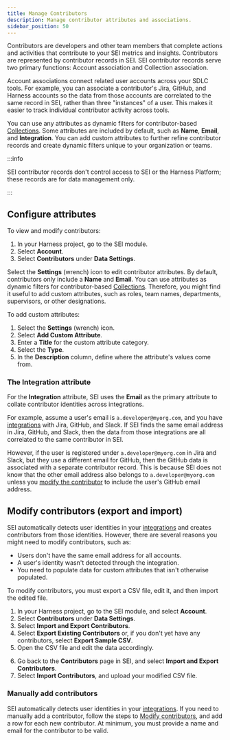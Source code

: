 ```yaml
---
title: Manage Contributors
description: Manage contributor attributes and associations.
sidebar_position: 50
---
```


Contributors are developers and other team members that complete actions and activities that contribute to your SEI metrics and insights. Contributors are represented by contributor records in SEI. SEI contributor records serve two primary functions: Account association and Collection association.

Account associations connect related user accounts across your SDLC tools. For example, you can associate a contributor's Jira, GitHub, and Harness accounts so the data from those accounts are correlated to the same record in SEI, rather than three "instances" of a user. This makes it easier to track individual contributor activity across tools.

You can use any attributes as dynamic filters for contributor-based [Collections](/docs/software-engineering-insights/sei-projects-and-collections/manage-collections). Some attributes are included by default, such as **Name**, **Email**, and **Integration**. You can add custom attributes to further refine contributor records and create dynamic filters unique to your organization or teams.

:::info

SEI contributor records don't control access to SEI or the Harness Platform; these records are for data management only.

:::

## Configure attributes

To view and modify contributors:

1. In your Harness project, go to the SEI module.
2. Select **Account**.
3. Select **Contributors** under **Data Settings**.

<!-- img .gitbook/assets/Screen Shot 2022-12-01 at 2.23.22 PM.png - Settings page with Users tile indicated -->

Select the **Settings** (wrench) icon to edit contributor attributes. By default, contributors only include a **Name** and **Email**. You can use attributes as dynamic filters for contributor-based [Collections](/docs/software-engineering-insights/sei-projects-and-collections/manage-collections.md). Therefore, you might find it useful to add custom attributes, such as roles, team names, departments, supervisors, or other designations.

To add custom attributes:

1. Select the **Settings** (wrench) icon.
2. Select **Add Custom Attribute**.
3. Enter a **Title** for the custom attribute category.
4. Select the **Type**.
5. In the **Description** column, define where the attribute's values come from.

<!-- image .gitbook/assets/Screen Shot 2022-12-01 at 2.26.31 PM.png - Configure User Attributes dialog -->

### The Integration attribute

For the **Integration** attribute, SEI uses the **Email** as the primary attribute to collate contributor identities across integrations.

For example, assume a user's email is `a.developer@myorg.com`, and you have [integrations](/docs/software-engineering-insights/sei-integrations/sei-integrations-overview) with Jira, GitHub, and Slack. If SEI finds the same email address in Jira, GitHub, and Slack, then the data from those integrations are all correlated to the same contributor in SEI.

However, if the user is registered under `a.developer@myorg.com` in Jira and Slack, but they use a different email for GitHub, then the GitHub data is associated with a separate contributor record. This is because SEI does not know that the other email address also belongs to `a.developer@myorg.com` unless you [modify the contributor](#modify-contributors-export-and-import) to include the user's GitHub email address.

## Modify contributors (export and import)

SEI automatically detects user identities in your [integrations](/docs/software-engineering-insights/sei-integrations/sei-integrations-overview) and creates contributors from those identities. However, there are several reasons you might need to modify contributors, such as:

* Users don't have the same email address for all accounts.
* A user's identity wasn't detected through the integration.
* You need to populate data for custom attributes that isn't otherwise populated.

To modify contributors, you must export a CSV file, edit it, and then import the edited file.

1. In your Harness project, go to the SEI module, and select **Account**.
2. Select **Contributors** under **Data Settings**.
3. Select **Import and Export Contributors**.
4. Select **Export Existing Contributors** or, if you don't yet have any contributors, select **Export Sample CSV**.
5. Open the CSV file and edit the data accordingly.

<!-- image .gitbook/assets/Screen Shot 2022-12-01 at 2.31.01 PM.png - sample user record csv-->

6. Go back to the **Contributors** page in SEI, and select **Import and Export Contributors**.
7. Select **Import Contributors**, and upload your modified CSV file.

### Manually add contributors

SEI automatically detects user identities in your [integrations](/docs/software-engineering-insights/sei-integrations/sei-integrations-overview). If you need to manually add a contributor, follow the steps to [Modify contributors](#modify-contributors-export-and-import), and add a row for each new contributor. At minimum, you must provide a name and email for the contributor to be valid.
